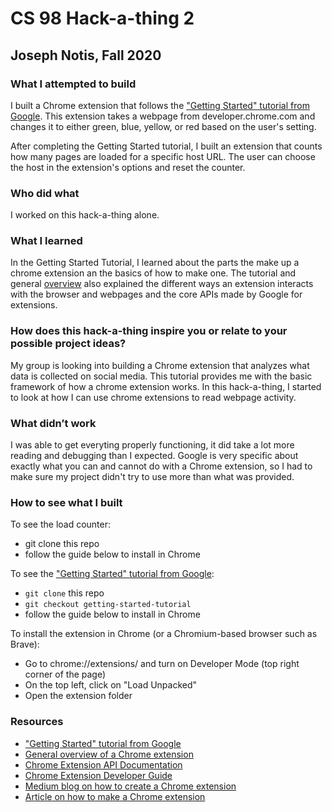 # CS 98 Hack-a-thing 2
## Joseph Notis, Fall 2020

### What I attempted to build

I built a Chrome extension that follows the ["Getting Started" tutorial from Google](https://developer.chrome.com/extensions/getstarted). 
This extension takes a webpage from developer.chrome.com and changes it to either green, blue, yellow, or red based on the user's setting.

After completing the Getting Started tutorial, I built an extension that counts how many pages are loaded for a specific host URL. The user can choose the host in the extension's options and reset the counter.

### Who did what

I worked on this hack-a-thing alone.

### What I learned

In the Getting Started Tutorial, I learned about the parts the make up a chrome extension an the basics of how to make one. The tutorial and general [overview](https://developer.chrome.com/extensions/overview) also explained the different ways an extension interacts with the browser and webpages and the core APIs made by Google for extensions.

### How does this hack-a-thing inspire you or relate to your possible project ideas?

My group is looking into building a Chrome extension that analyzes what data is collected on social media. This tutorial provides me with the basic framework of how a chrome extension works. In this hack-a-thing, I started to look at how I can use chrome extensions to read webpage activity.

### What didn’t work

I was able to get everyting properly functioning, it did take a lot more reading and debugging than I expected. Google is very specific about exactly what you can and cannot do with a Chrome extension, so I had to make sure my project didn't try to use more than what was provided.

### How to see what I built

To see the load counter:
* git clone this repo
* follow the guide below to install in Chrome

To see the ["Getting Started" tutorial from Google](https://developer.chrome.com/extensions/getstarted):
* `git clone` this repo
* `git checkout getting-started-tutorial`
* follow the guide below to install in Chrome

To install the extension in Chrome (or a Chromium-based browser such as Brave):
* Go to chrome://extensions/ and turn on Developer Mode (top right corner of the page)
* On the top left, click on "Load Unpacked"
* Open the extension folder

### Resources

* ["Getting Started" tutorial from Google](https://developer.chrome.com/extensions/getstarted)
* [General overview of a Chrome extension](https://developer.chrome.com/extensions/overview)
* [Chrome Extension API Documentation](https://developer.chrome.com/extensions/runtime)
* [Chrome Extension Developer Guide](https://developer.chrome.com/extensions/devguide)
* [Medium blog on how to create a Chrome extension](https://medium.com/coding-in-simple-english/how-to-create-chrome-extension-7dd396e884ef)
* [Article on how to make a Chrome extension](https://thoughtbot.com/blog/how-to-make-a-chrome-extension)
